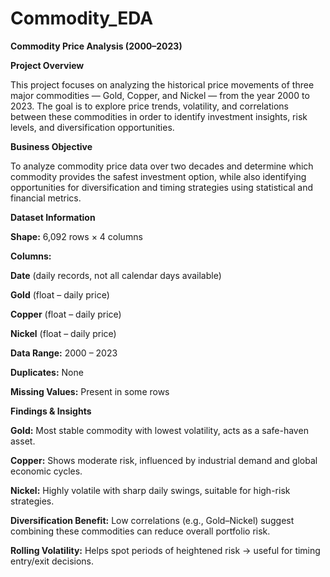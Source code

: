 # Commodity_EDA

**Commodity Price Analysis (2000–2023)**

**Project Overview**

This project focuses on analyzing the historical price movements of three major commodities — Gold, Copper, and Nickel — from the year 2000 to 2023.
The goal is to explore price trends, volatility, and correlations between these commodities in order to identify investment insights, risk levels, and diversification opportunities.

**Business Objective**

To analyze commodity price data over two decades and determine which commodity provides the safest investment option, while also identifying opportunities for diversification and timing strategies using statistical and financial metrics.

**Dataset Information**

**Shape:** 6,092 rows × 4 columns

**Columns:**

**Date** (daily records, not all calendar days available)

**Gold** (float – daily price)

**Copper** (float – daily price)

**Nickel** (float – daily price)

**Data Range:** 2000 – 2023

**Duplicates:** None

**Missing Values:** Present in some rows

**Findings & Insights**

**Gold:** Most stable commodity with lowest volatility, acts as a safe-haven asset.

**Copper:** Shows moderate risk, influenced by industrial demand and global economic cycles.

**Nickel:** Highly volatile with sharp daily swings, suitable for high-risk strategies.

**Diversification Benefit:** Low correlations (e.g., Gold–Nickel) suggest combining these commodities can reduce overall portfolio risk.

**Rolling Volatility:** Helps spot periods of heightened risk → useful for timing entry/exit decisions.
